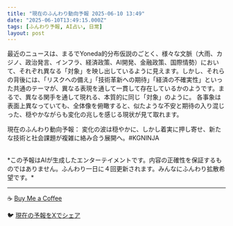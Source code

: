 ```yaml
---
title: "現在のふんわり動向予報 2025-06-10 13:49"
date: "2025-06-10T13:49:15.000Z"
tags: [ふんわり予報, AI占い, 日常]
layout: post
---
```


最近のニュースは、まるでYoneda的分布仮説のごとく、様々な文脈（大雨、カジノ、政治発言、インフラ、経済政策、AI開発、金融政策、国際情勢）において、それぞれ異なる「対象」を映し出しているように見えます。しかし、それらの背後には、「リスクへの備え」「技術革新への期待」「経済の不確実性」といった共通のテーマが、異なる表現を通して一貫して存在しているかのようです。まるで、異なる関手を通して現れる、本質的に同じ「対象」のように。  各事象は表面上異なっていても、全体像を俯瞰すると、似たような不安と期待の入り混じった、穏やかながらも変化の兆しを感じる現状が見て取れます。


現在のふんわり動向予報：
変化の波は穏やかに、しかし着実に押し寄せ、新たな技術と社会課題が複雑に絡み合う展開へ。#KGNINJA

<br>
*この予報はAIが生成したエンターテイメントです。内容の正確性を保証するものではありません。ふんわり一日に４回更新されます。みんなにふんわり拡散希望です。*

---
☕️ [Buy Me a Coffee](https://www.buymeacoffee.com/kgninja)

🐦 [現在の予報をXでシェア](https://twitter.com/intent/tweet?text=%E7%8F%BE%E5%9C%A8%E3%81%AE%E3%81%B5%E3%82%93%E3%82%8F%E3%82%8A%E4%BA%88%E5%A0%B1%3A%20%E3%80%8C%E6%9C%80%E8%BF%91%E3%81%AE%E3%83%8B%E3%83%A5%E3%83%BC%E3%82%B9%E3%81%AF%E3%80%81%E3%81%BE%E3%82%8B%E3%81%A7Yoneda%E7%9A%84%E5%88%86%E5%B8%83%E4%BB%AE%E8%AA%AC%E3%81%AE%E3%81%94%E3%81%A8%E3%81%8F%E3%80%81%E6%A7%98%E3%80%85%E3%81%AA%E6%96%87%E8%84%88%EF%BC%88%E5%A4%A7%E9%9B%A8%E3%80%81%E3%82%AB%E3%82%B8%E3%83%8E%E3%80%81%E6%94%BF%E6%B2%BB%E7%99%BA%E8%A8%80%E3%80%81%E3%82%A4%E3%83%B3%E3%83%95%E3%83%A9%E3%80%81%E7%B5%8C%E6%B8%88%E6%94%BF%E7%AD%96%E3%80%81AI%E9%96%8B%E7%99%BA%E3%80%81%E9%87%91%E8%9E%8D%E6%94%BF%E7%AD%96%E3%80%81%E5%9B%BD%E9%9A%9B%E6%83%85%E5%8B%A2%EF%BC%89%E3%81%AB%E3%81%8A%E3%81%84%E3%81%A6%E3%80%81%E3%81%9D%E3%82%8C%E3%81%9E%E3%82%8C%E7%95%B0%E3%81%AA%E3%82%8B%E3%80%8C%E5%AF%BE%E8%B1%A1%E3%80%8D%E3%82%92%E6%98%A0%E3%81%97%E5%87%BA%E3%81%97%E3%81%A6%E3%81%84%E3%82%8B%E3%82%88%E3%81%86...%E3%80%8D%23KGNINJA%20%E7%B6%9A%E3%81%8D%E3%81%AF%E3%83%96%E3%83%AD%E3%82%B0%E3%81%A7%EF%BC%81%F0%9F%91%87&url=https%3A%2F%2Fkg-ninja.github.io%2FFunwariyoso%2F)
